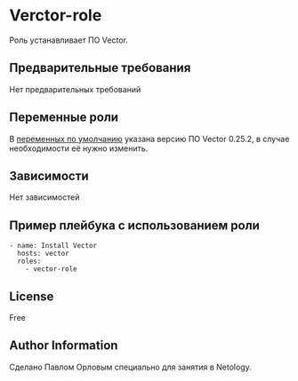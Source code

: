 Verctor-role
=========

Роль устанавливает ПО Vector.

Предварительные требования
------------

Нет предварительных требований

Переменные роли
--------------

В [переменных по умолчанию](./defaults/main.yml) указана версию ПО Vector 0.25.2, в случае необходимости её нужно изменить.

Зависимости
------------

Нет зависимостей

Пример плейбука с использованием роли
----------------
```
- name: Install Vector
  hosts: vector
  roles:
    - vector-role
```

License
-------

Free

Author Information
------------------

Сделано Павлом Орловым специально для занятия в Netology.
